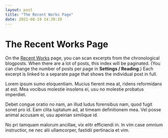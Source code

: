 ```yaml
---
layout: post
title: "The Recent Works Page"
date: 2021-08-19 14:39:19
---
```


# The Recent Works Page

On the [Recent Works](https://wp.nyu.edu/samratacharya/recent-works/) page, you can scan excerpts from the chronological blogposts. When there are a lot of posts, this index will be paginated. (You can change the number of posts per page in **Settings / Reading**.) Each excerpt is linked to a separate page that shows the individual post in full.

Lorem ipsum sumo eloquentiam. Mucius fierent mea at, ridens reformidans at est. Mea vocibus molestie insolens ei, usu no molestie probatus imperdiet.

Debet congue oratio no nam, an illud ludus forensibus nam, quod fugit sonet pro id. Eam clita luptatum ad, at timeam definitionem mea. Vel posse animal accusam ei, usu apeirian similique id.

No pri tamquam malorum ancillae, vix elitr efficiendi in. In vim case omnium instructior, ne nec alii ullamcorper, fastidii pertinacia et vim.
